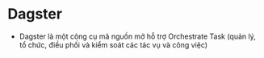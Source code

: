 # Dagster

- Dagster là một công cụ mã nguồn mở hỗ trợ Orchestrate Task (quản lý, tổ chức, điều phối và kiểm soát các tác vụ và công việc)